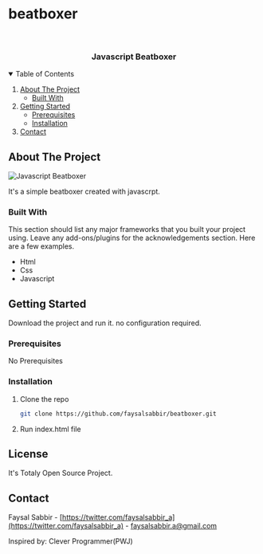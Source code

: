 # beatboxer

<!-- PROJECT LOGO -->
<br />
<p align="center">

  <h3 align="center">Javascript Beatboxer</h3>
</p>


<!-- TABLE OF CONTENTS -->
<details open="open">
  <summary>Table of Contents</summary>
  <ol>
    <li>
      <a href="#about-the-project">About The Project</a>
      <ul>
        <li><a href="#built-with">Built With</a></li>
      </ul>
    </li>
    <li>
      <a href="#getting-started">Getting Started</a>
      <ul>
        <li><a href="#prerequisites">Prerequisites</a></li>
        <li><a href="#installation">Installation</a></li>
      </ul>
    </li>
    <li><a href="#contact">Contact</a></li>
  </ol>
</details>



<!-- ABOUT THE PROJECT -->
## About The Project

<img src="https://user-images.githubusercontent.com/74638413/101004581-cc0b8c80-358a-11eb-9153-4a67486a2d92.png" alt="Javascript Beatboxer">

It's a simple beatboxer created with javascrpt.

### Built With

This section should list any major frameworks that you built your project using. Leave any add-ons/plugins for the acknowledgements section. Here are a few examples.
* Html
* Css
* Javascript


<!-- GETTING STARTED -->
## Getting Started

Download the project and run it. no configuration required.

### Prerequisites

No Prerequisites

### Installation

1. Clone the repo
   ```sh
   git clone https://github.com/faysalsabbir/beatboxer.git
   ```
2. Run  index.html file 


<!-- LICENSE -->
## License

It's Totaly Open Source Project.


<!-- CONTACT -->
## Contact

Faysal Sabbir - [https://twitter.com/faysalsabbir_a](https://twitter.com/faysalsabbir_a) - faysalsabbir.a@gmail.com

<!--Project Link: [beatboxer](https://github.com/faysalsabbir/beatboxer)-->
Inspired by: Clever Programmer(PWJ)


